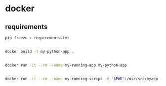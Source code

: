 # docker

## requirements
```bash
pip freeze > requirements.txt
```

## 
```bash
docker build -t my-python-app .
```
## 
```bash
docker run -it --rm --name my-running-app my-python-app
```
## 
```bash
docker run -it --rm --name my-running-script -v "$PWD":/usr/src/myapp -w /usr/src/myapp python:3 python your-daemon-or-script.py
```




 

